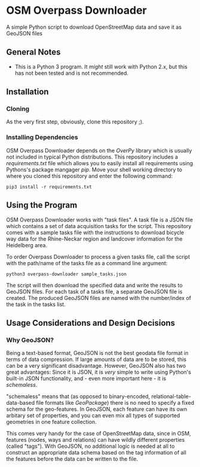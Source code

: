 # OSM Overpass Downloader

A simple Python script to download OpenStreetMap data and save it as GeoJSON files

## General Notes

- This is a Python 3 program. It *might* still work with Python 2.x, but this has not been tested and is not recommended.

## Installation

### Cloning
As the very first step, obviously, clone this repository ;).

### Installing Dependencies
OSM Overpass Downloader depends on the *OverPy* library which is usually not included in typical Python distributions. 
This repository includes a *requirements.txt* file which allows you to easily install all requirements using Pythons's package mangager *pip*. 
Move your shell working directory to where you cloned this repository and enter the following command:

```pip3 install -r requirements.txt```

## Using the Program

OSM Overpass Downloader works with "task files". A task file is a JSON file which contains a set of data acquisition tasks for the script.
This repository comes with a sample tasks file with the instructions to download bicycle way data for the Rhine-Neckar region and landcover information
for the Heidelberg area.

To order Overpass Downloader to process a given tasks file, call the script with the path/name of the tasks file as a command line argument:

```python3 overpass-downloader sample_tasks.json```

The script will then download the specified data and write the results to GeoJSON files. For each task of a tasks file, a separate GeoJSON file is created.
The produced GeoJSON files are named with the number/index of the task in the tasks list.


## Usage Considerations and Design Decisions

### Why GeoJSON?
Being a text-based format, GeoJSON is not the best geodata file format in terms of data compression. If large amounts of data are to be stored, this can be a very significant disadvantage. However, GeoJSON also has two great advantages: Since it is JSON, it is *very* simple to write using Python's built-in JSON functionality, 
and - even more important here - it is *schemaless*.

"schemaless" means that (as opposed to binary-encoded, relational-table-data-based file formats like *GeoPackage*) there is no need to specify a fixed schema for the geo-features. In GeoJSON, each feature can have its own arbitary set of properties, and you can even mix all types of supported geometries in one feature collection.

This comes very handy for the case of OpenStreetMap data, since in OSM, features (nodes, ways and relations) can have wildly different properties (called "tags").
With GeoJSON, no additional logic is needed at all to construct an appropriate data schema based on the tag information of all the features before the data can be
written to the file.
